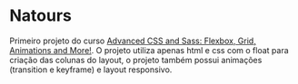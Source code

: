 # Natours
Primeiro projeto do curso [Advanced CSS and Sass: Flexbox, Grid, Animations and More!](https://www.udemy.com/course/advanced-css-and-sass/). O projeto utiliza apenas html e css com o float para criação das colunas do layout, o projeto também possui animações (transition e keyframe) e layout responsivo.
